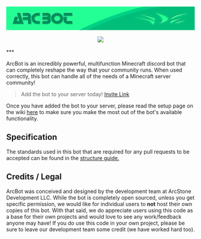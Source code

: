 ![ArcBot](https://github.com/ArcStoneDevelopment/ArcBot/blob/master/IMG/ArcBotBANNER.png)
<p align="center">
  <img src="https://img.shields.io/badge/Wiki-FAQ-blue.svg">
</p>
***

ArcBot is an incredibly powerful, multifunction Minecraft discord bot that can completely reshape the way that your 
community runs. When used correctly, this bot can handle all of the needs of a Minecraft server community! 

> Add the bot to your server today! 
[Invite Link](https://discordapp.com/oauth2/authorize?client_id=422934237117677578&permissions=8&scope=bot)

Once you have added the bot to your server, please read the setup page on the wiki 
[here](https://github.com/ArcStoneDevelopment/ArcBot/wiki/Setting-Up-Your-ArcBot) to make sure you make the most out of 
the bot's available functionality.

## Specification
The standards used in this bot that are required for any pull requests to be accepted can be found in the 
[structure guide.](https://github.com/ArcStoneDevelopment/ArcBot/wiki/Structure-Guide)

## Credits / Legal
ArcBot was conceived and designed by the development team at ArcStone Development LLC. While the bot is completely open
sourced, unless you get specific permission, we would like for individual users to __not__ host their own copies of this
bot. With that said, we do appreciate users using this code as a base for their own projects and would love to see any 
work/feedback anyone may have! If you do use this code in your own project, please be sure to leave our development team
some credit (we have worked hard too).

